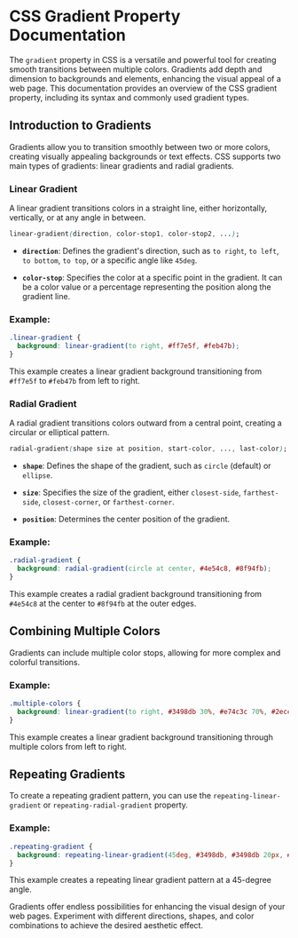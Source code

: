 # CSS Gradient Property Documentation

The `gradient` property in CSS is a versatile and powerful tool for creating smooth transitions between multiple colors. Gradients add depth and dimension to backgrounds and elements, enhancing the visual appeal of a web page. This documentation provides an overview of the CSS gradient property, including its syntax and commonly used gradient types.

## Introduction to Gradients

Gradients allow you to transition smoothly between two or more colors, creating visually appealing backgrounds or text effects. CSS supports two main types of gradients: linear gradients and radial gradients.

### Linear Gradient

A linear gradient transitions colors in a straight line, either horizontally, vertically, or at any angle in between.

```css
linear-gradient(direction, color-stop1, color-stop2, ...);
```

- **`direction`**: Defines the gradient's direction, such as `to right`, `to left`, `to bottom`, `to top`, or a specific angle like `45deg`.

- **`color-stop`**: Specifies the color at a specific point in the gradient. It can be a color value or a percentage representing the position along the gradient line.

### Example:

```css
.linear-gradient {
  background: linear-gradient(to right, #ff7e5f, #feb47b);
}
```

This example creates a linear gradient background transitioning from `#ff7e5f` to `#feb47b` from left to right.

### Radial Gradient

A radial gradient transitions colors outward from a central point, creating a circular or elliptical pattern.

```css
radial-gradient(shape size at position, start-color, ..., last-color);
```

- **`shape`**: Defines the shape of the gradient, such as `circle` (default) or `ellipse`.

- **`size`**: Specifies the size of the gradient, either `closest-side`, `farthest-side`, `closest-corner`, or `farthest-corner`.

- **`position`**: Determines the center position of the gradient.

### Example:

```css
.radial-gradient {
  background: radial-gradient(circle at center, #4e54c8, #8f94fb);
}
```

This example creates a radial gradient background transitioning from `#4e54c8` at the center to `#8f94fb` at the outer edges.

## Combining Multiple Colors

Gradients can include multiple color stops, allowing for more complex and colorful transitions.

### Example:

```css
.multiple-colors {
  background: linear-gradient(to right, #3498db 30%, #e74c3c 70%, #2ecc71);
}
```

This example creates a linear gradient background transitioning through multiple colors from left to right.

## Repeating Gradients

To create a repeating gradient pattern, you can use the `repeating-linear-gradient` or `repeating-radial-gradient` property.

### Example:

```css
.repeating-gradient {
  background: repeating-linear-gradient(45deg, #3498db, #3498db 20px, #e74c3c 20px, #e74c3c 40px);
}
```

This example creates a repeating linear gradient pattern at a 45-degree angle.

Gradients offer endless possibilities for enhancing the visual design of your web pages. Experiment with different directions, shapes, and color combinations to achieve the desired aesthetic effect.






















